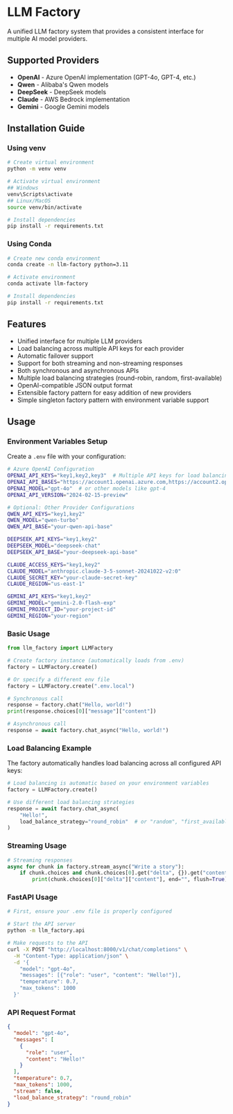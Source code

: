 # LLM Factory

A unified LLM factory system that provides a consistent interface for multiple AI model providers.

## Supported Providers

- **OpenAI** - Azure OpenAI implementation (GPT-4o, GPT-4, etc.)
- **Qwen** - Alibaba's Qwen models
- **DeepSeek** - DeepSeek models  
- **Claude** - AWS Bedrock implementation
- **Gemini** - Google Gemini models

## Installation Guide

### Using venv

```bash
# Create virtual environment
python -m venv venv

# Activate virtual environment
## Windows
venv\Scripts\activate
## Linux/MacOS
source venv/bin/activate

# Install dependencies
pip install -r requirements.txt
```

### Using Conda

```bash
# Create new conda environment
conda create -n llm-factory python=3.11

# Activate environment
conda activate llm-factory

# Install dependencies
pip install -r requirements.txt
```

## Features

- Unified interface for multiple LLM providers
- Load balancing across multiple API keys for each provider
- Automatic failover support
- Support for both streaming and non-streaming responses
- Both synchronous and asynchronous APIs
- Multiple load balancing strategies (round-robin, random, first-available)
- OpenAI-compatible JSON output format
- Extensible factory pattern for easy addition of new providers
- Simple singleton factory pattern with environment variable support

## Usage

### Environment Variables Setup

Create a `.env` file with your configuration:

```bash
# Azure OpenAI Configuration
OPENAI_API_KEYS="key1,key2,key3"  # Multiple API keys for load balancing
OPENAI_API_BASES="https://account1.openai.azure.com,https://account2.openai.azure.com,https://account3.openai.azure.com"
OPENAI_MODEL="gpt-4o"  # or other models like gpt-4
OPENAI_API_VERSION="2024-02-15-preview"

# Optional: Other Provider Configurations
QWEN_API_KEYS="key1,key2"
QWEN_MODEL="qwen-turbo"
QWEN_API_BASE="your-qwen-api-base"

DEEPSEEK_API_KEYS="key1,key2"
DEEPSEEK_MODEL="deepseek-chat"
DEEPSEEK_API_BASE="your-deepseek-api-base"

CLAUDE_ACCESS_KEYS="key1,key2"
CLAUDE_MODEL="anthropic.claude-3-5-sonnet-20241022-v2:0"
CLAUDE_SECRET_KEY="your-claude-secret-key"
CLAUDE_REGION="us-east-1"

GEMINI_API_KEYS="key1,key2"
GEMINI_MODEL="gemini-2.0-flash-exp"
GEMINI_PROJECT_ID="your-project-id"
GEMINI_REGION="your-region"
```

### Basic Usage

```python
from llm_factory import LLMFactory

# Create factory instance (automatically loads from .env)
factory = LLMFactory.create()

# Or specify a different env file
factory = LLMFactory.create(".env.local")

# Synchronous call
response = factory.chat("Hello, world!")
print(response.choices[0]["message"]["content"])

# Asynchronous call
response = await factory.chat_async("Hello, world!")
```

### Load Balancing Example

The factory automatically handles load balancing across all configured API keys:

```python
# Load balancing is automatic based on your environment variables
factory = LLMFactory.create()

# Use different load balancing strategies
response = await factory.chat_async(
    "Hello!",
    load_balance_strategy="round_robin"  # or "random", "first_available"
)
```

### Streaming Usage

```python
# Streaming responses
async for chunk in factory.stream_async("Write a story"):
    if chunk.choices and chunk.choices[0].get("delta", {}).get("content"):
        print(chunk.choices[0]["delta"]["content"], end="", flush=True)
```

### FastAPI Usage

```bash
# First, ensure your .env file is properly configured

# Start the API server
python -m llm_factory.api

# Make requests to the API
curl -X POST "http://localhost:8000/v1/chat/completions" \
  -H "Content-Type: application/json" \
  -d '{
    "model": "gpt-4o",
    "messages": [{"role": "user", "content": "Hello!"}],
    "temperature": 0.7,
    "max_tokens": 1000
  }'
```

### API Request Format

```json
{
  "model": "gpt-4o",
  "messages": [
    {
      "role": "user",
      "content": "Hello!"
    }
  ],
  "temperature": 0.7,
  "max_tokens": 1000,
  "stream": false,
  "load_balance_strategy": "round_robin"
}
```
